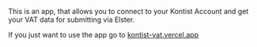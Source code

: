 This is an app, that allows you to connect to your Kontist Account and get your VAT data for submitting via Elster.

If you just want to use the app go to [kontist-vat.vercel.app](https://kontist-vat.vercel.app)
